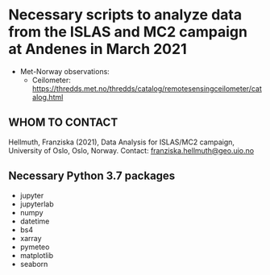 # Necessary scripts to analyze data from the ISLAS and MC2 campaign at Andenes in March 2021

- Met-Norway observations:
  -  Ceilometer: https://thredds.met.no/thredds/catalog/remotesensingceilometer/catalog.html

  

## WHOM TO CONTACT
Hellmuth, Franziska (2021), Data Analysis for ISLAS/MC2 campaign, University of Oslo, Oslo, Norway. Contact: franziska.hellmuth@geo.uio.no


## Necessary Python 3.7 packages
- jupyter
- jupyterlab
- numpy
- datetime
- bs4
- xarray
- pymeteo
- matplotlib
- seaborn






